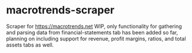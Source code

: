 # macrotrends-scraper
Scraper for https://macrotrends.net
WIP, only functionality for gathering and parsing data from financial-statements tab has been added so far, planning on including support for revenue, profit margins, ratios, and total assets tabs as well. 
